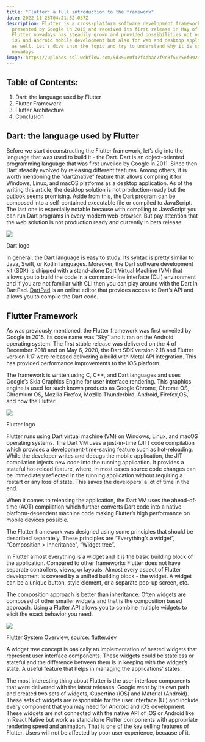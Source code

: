 ```yaml
---
title: "Flutter: a full introduction to the framework"
date: 2022-11-28T04:21:32.037Z
description: Flutter is a cross-platform software development framework that was
  presented by Google in 2015 and received its first release in May of 2017.
  Flutter nowadays has steadily grown and provided possibilities not only for
  iOS and Android mobile development but also for web and desktop applications
  as well. Let’s dive into the topic and try to understand why it is so popular
  nowadays.
image: https://uploads-ssl.webflow.com/5d359e0f47f4bbac7f9e3f50/5ef0924016b13a48ec71c173_madison-yocum-8OPCE5wJRMg-unsplash.jpg
---
```

## Table of Contents:

1. Dart: the language used by Flutter
2. Flutter Framework
3. Flutter Architecture
4. Conclusion

## Dart: t**he language used by Flutter**

Before we start deconstructing the Flutter framework, let’s dig into the language that was used to build it - the Dart. Dart is an object-oriented programming language that was first unveiled by Google in 2011. Since then Dart steadily evolved by releasing different features. Among others, it is worth mentioning the “dart2native” feature that allows compiling it for Windows, Linux, and macOS platforms as a desktop application. As of the writing this article, the desktop solution is not production-ready but the outlook seems promising. Aside from this, the Dart program can be composed into a self-contained executable file or compiled to JavaScript. The last one is especially notable because with compiling to JavaScript you can run Dart programs in every modern web-browser. But pay attention that the web solution is not production ready and currently in beta release. 

![](https://uploads-ssl.webflow.com/5d359e0f47f4bbac7f9e3f50/5ef0a6222587f65ed3c09cde_Yr-pWI4G_400x400.jpg)

Dart logo

In general, the Dart language is easy to study. Its syntax is pretty similar to Java, Swift, or Kotlin languages. Moreover, the Dart software development kit (SDK) is shipped with a stand-alone Dart Virtual Machine (VM) that allows you to build the code in a command-line interface (CLI) environment and if you are not familiar with CLI then you can play around with the Dart in DartPad. [DartPad](https://dartpad.dev/) is an online editor that provides access to Dart’s API and allows you to compile the Dart code. 

## Flutter **Framework**

As was previously mentioned, the Flutter framework was first unveiled by Google in 2015. Its code name was “Sky” and it ran on the Android operating system. The first stable release was delivered on the 4 of December 2018 and on May 6, 2020, the Dart SDK version 2.18 and Flutter version 1.17 were released delivering a build with Metal API integration. This has provided performance improvements to the iOS platform. 

The framework is written using C, C++, and Dart languages and uses Google’s Skia Graphics Engine for user interface rendering. This graphics engine is used for such known products as Google Chrome, Chrome OS, Chromium OS, Mozilla Firefox, Mozilla Thunderbird, Android, Firefox[ ](https://en.wikipedia.org/wiki/Firefox_OS)OS, and now the Flutter. 

![](https://uploads-ssl.webflow.com/5d359e0f47f4bbac7f9e3f50/5ef0a664ab7b6a925ddf8e64_flutter.png)

Flutter logo

Flutter runs using Dart virtual machine (VM) on Windows, Linux, and macOS operating systems. The Dart VM uses a just-in-time (JIT) code compilation which provides a development-time-saving feature such as hot-reloading. While the developer writes and debugs the mobile application, the JIT compilation injects new code into the running application. It provides a stateful hot-reload feature, where, in most cases source code changes can be immediately reflected in the running application without requiring a restart or any loss of state. This saves the developers’ a lot of time in the end. 

When it comes to releasing the application, the Dart VM uses the ahead-of-time (AOT) compilation which further converts Dart code into a native platform-dependent machine code making Flutter’s high performance on mobile devices possible. 

The Flutter framework was designed using some principles that should be described separately. These principles are “Everything’s a widget”, “Composition > Inheritance”, “Widget tree”. 

In Flutter almost everything is a widget and it is the basic building block of the application. Compared to other frameworks Flutter does not have separate controllers, views, or layouts. Almost every aspect of Flutter development is covered by a unified building block - the widget. A widget can be a unique button, style element, or a separate pop-up screen, etc.

The composition approach is better than inheritance. Often widgets are composed of other smaller widgets and that is the composition based approach. Using a Flutter API allows you to combine multiple widgets to elicit the exact behavior you need. 

![](https://uploads-ssl.webflow.com/5d359e0f47f4bbac7f9e3f50/5ef09355e0aae4af3454e106_bqEP6zM0XXJ2nJ_0awzo09EQpZsEQQsVHaA3oRM2bSKqmWOgbYz5Jtz_WW2L8yd_DfEFt39gjhM7Nrv8vZwZzO1Bp_aL_l37zcZRACefrBHwK2J19zLZvzYRRDPeVzB984Jw1gsF.jpeg)

Flutter System Overview, source: [flutter.dev](https://flutter.dev/docs/resources/technical-overview)

A widget tree concept is basically an implementation of nested widgets that represent user interface components. These widgets could be stateless or stateful and the difference between them is in keeping with the widget’s state. A useful feature that helps in managing the applications’ states. 

The most interesting thing about Flutter is the user interface components that were delivered with the latest releases. Google went by its own path and created two sets of widgets, Cupertino (iOS) and Material (Android). These sets of widgets are responsible for the user interface (UI) and include every component that you may need for Android and iOS development. These widgets are not connected with the native API of iOS or Android like in React Native but work as standalone Flutter components with appropriate rendering speed and animation. That is one of the key selling features of Flutter. Users will not be affected by poor user experience, because of it.